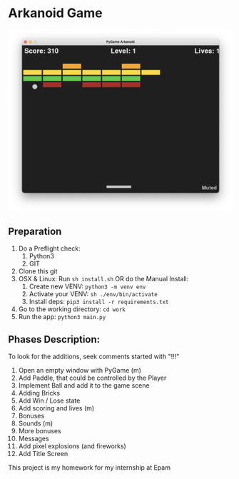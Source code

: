 # Arkanoid Game

![image](screenshot.png)

## Preparation

1. Do a Preflight check:
    1. Python3
    1. GIT
1. Clone this git
1. OSX & Linux: Run `sh install.sh` OR do the Manual Install:
    1. Create new VENV: `python3 -m venv env`
    1. Activate your VENV: `sh ./env/bin/activate`
    1. Install deps: `pip3 install -r requirements.txt`
1. Go to the working directory: `cd work`
1. Run the app: `python3 main.py`

## Phases Description:

To look for the additions, seek comments started with "!!!"

1. Open an empty window with PyGame (m)
1. Add Paddle, that could be controlled by the Player
1. Implement Ball and add it to the game scene
1. Adding Bricks
1. Add Win / Lose state
1. Add scoring and lives (m)
1. Bonuses
1. Sounds (m)
1. More bonuses
1. Messages
1. Add pixel explosions (and fireworks)
1. Add Title Screen

This project is my homework for my internship at Epam